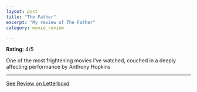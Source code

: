 ```yaml
---
layout: post
title: "The Father"
excerpt: "My review of The Father"
category: movie_review

---
```


**Rating:** 4/5

One of the most frightening movies I’ve watched, couched in a deeply affecting performance by Anthony Hopkins

<hr>

[See Review on Letterboxd](https://boxd.it/2yOe9j)
